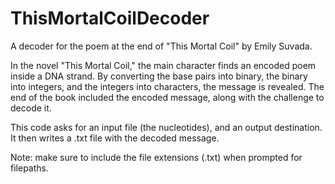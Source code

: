 # ThisMortalCoilDecoder

A decoder for the poem at the end of "This Mortal Coil" by Emily Suvada.

In the novel "This Mortal Coil," the main character finds an encoded poem inside a DNA strand. By converting the base pairs into binary, the binary into integers, and the integers into characters, the message is revealed. 
The end of the book included the encoded message, along with the challenge to decode it. 

This code asks for an input file (the nucleotides), and an output destination. 
It then writes a .txt file with the decoded message. 

Note: make sure to include the file extensions (.txt) when prompted for filepaths.
